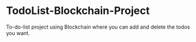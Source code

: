 # TodoList-Blockchain-Project
To-do-list project using Blockchain where you can add and delete the todos you want.


